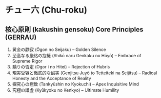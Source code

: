 # チュー六 (Chu-roku)
## 核心原則 (kakushin gensoku) Core Principles (GERRAU)
1. 黄金の静寂 (Ōgon no Seijaku) – Golden Silence
2. 至高なる厳格の抱擁 (Shikō naru Genkaku no Hōyō) – Embrace of Supreme Rigor
3. 驕りの否定 (Ogor i no Hitei) – Rejection of Hubris
4. 現実受容と徹底的な誠実 (Genjitsu Juyō to Tetteiteki na Seijitsu) – Radical Honesty and the Acceptance of Reality
5. 探究心の極致 (Tankyūshin no Kyokuchi) – Apex Inquisitive Mind
6. 究極の謙虚 (Kyūkyoku no Kenkyo) – Ultimate Humility
